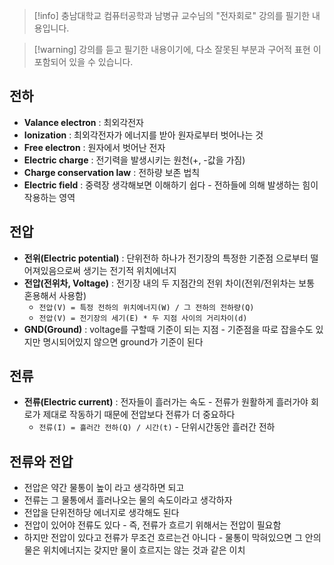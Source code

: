 > [!info] 충남대학교 컴퓨터공학과 남병규 교수님의 "전자회로" 강의를 필기한 내용입니다.

> [!warning] 강의를 듣고 필기한 내용이기에, 다소 잘못된 부분과 구어적 표현 이 포함되어 있을 수 있습니다.

## 전하

- **Valance electron** : 최외각전자
- **Ionization** : 최외각전자가 에너지를 받아 원자로부터 벗어나는 것
- **Free electron** : 원자에서 벗어난 전자
- **Electric charge** : 전기력을 발생시키는 원천(+, -값을 가짐)
- **Charge conservation law** : 전하량 보존 법칙
- **Electric field** : 중력장 생각해보면 이해하기 쉽다 - 전하들에 의해 발생하는 힘이 작용하는 영역

## 전압

- **전위(Electric potential)** : 단위전하 하나가 전기장의 특정한 기준점 으로부터 떨어져있음으로써 생기는 전기적 위치에너지
- **전압(전위차, Voltage)** : 전기장 내의 두 지점간의 전위 차이(전위/전위차는 보통 혼용해서 사용함)
	- `전압(V) = 특정 전하의 위치에너지(W) / 그 전하의 전하량(Q)`
	- `전압(V) = 전기장의 세기(E) * 두 지점 사이의 거리차이(d)`
- **GND(Ground)** : voltage를 구할때 기준이 되는 지점 - 기준점을 따로 잡을수도 있지만 명시되어있지 않으면 ground가 기준이 된다

## 전류

- **전류(Electric current)** : 전자들이 흘러가는 속도 - 전류가 원활하게 흘러가야 회로가 제대로 작동하기 때문에 전압보다 전류가 더 중요하다
	- `전류(I) = 흘러간 전하(Q) / 시간(t)` - 단위시간동안 흘러간 전하

## 전류와 전압

- 전압은 약간 물통이 높이 라고 생각하면 되고
- 전류는 그 물통에서 흘러나오는 물의 속도이라고 생각하자
- 전압을 단위전하당 에너지로 생각해도 된다
- 전압이 있어야 전류도 있다 - 즉, 전류가 흐르기 위해서는 전압이 필요함
- 하지만 전압이 있다고 전류가 무조건 흐르는건 아니다 - 물통이 막혀있으면 그 안의 물은 위치에너지는 갖지만 물이 흐르지는 않는 것과 같은 이치